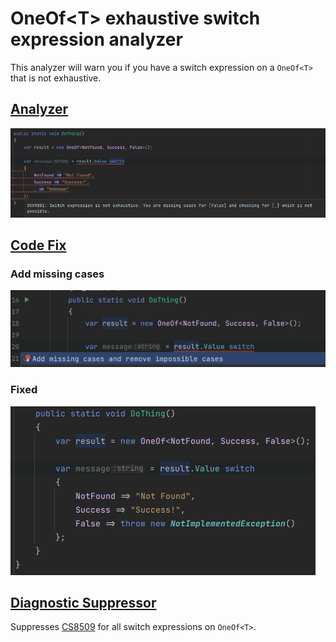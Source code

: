 # OneOf\<T> exhaustive switch expression analyzer

This analyzer will warn you if you have a switch expression on a `OneOf<T>` that is not exhaustive.

## [Analyzer](OneOfExhaustiveSwitchExpressionAnalyzer.cs)
![OneOf Exhaustive Switch Expression Analyzer](assets/Analyzer.png)

## [Code Fix](OneOfExhaustiveSwitchExpressionCodeFixProvider.cs)

### Add missing cases
![OneOf Exhaustive Switch Expression Code Fix](assets/CodeFix_Selector.png)

### Fixed
![OneOf Exhaustive Switch Expression Code Fix](assets/CodeFix_Fixed.png)

## [Diagnostic Suppressor](OneOfExhaustiveSwitchExpressionDiagnosticSuppressor.cs)

Suppresses [CS8509](https://learn.microsoft.com/en-us/dotnet/csharp/language-reference/compiler-messages/pattern-matching-warnings) for all switch expressions on `OneOf<T>`.